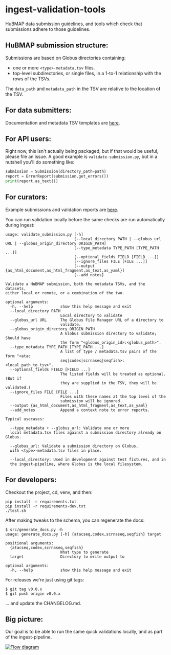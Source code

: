 # ingest-validation-tools
HuBMAP data submission guidelines,
and tools which check that submissions adhere to those guidelines.

## HuBMAP submission structure:

Submissions are based on Globus directories containing:
- one or more `<type>-metadata.tsv` files.
- top-level subdirectories, or single files, in a 1-to-1 relationship with the rows of the TSVs.

The `data_path` and `metadata_path` in the TSV are relative to the location of the TSV.

## For data submitters:

Documentation and metadata TSV templates are [here](docs).

## For API users:

Right now, this isn't actually being packaged, but if that would be useful, please file an issue.
A good example is `validate-submission.py`, but in a nutshell you'll do something like:
```python
submission = Submission(directory_path=path)
report = ErrorReport(submission.get_errors())
print(report.as_text())
```

## For curators:

Example submissions and validation reports are [here](examples).

You can run validation locally before the same checks are run automatically during ingest:
```
usage: validate_submission.py [-h]
                              [--local_directory PATH | --globus_url URL | --globus_origin_directory ORIGIN_PATH]
                              [--type_metadata TYPE_PATH [TYPE_PATH ...]]
                              [--optional_fields FIELD [FIELD ...]]
                              [--ignore_files FILE [FILE ...]]
                              [--output {as_html_document,as_html_fragment,as_text,as_yaml}]
                              [--add_notes]

Validate a HuBMAP submission, both the metadata TSVs, and the datasets,
either local or remote, or a combination of the two.

optional arguments:
  -h, --help            show this help message and exit
  --local_directory PATH
                        Local directory to validate
  --globus_url URL      The Globus File Manager URL of a directory to
                        validate.
  --globus_origin_directory ORIGIN_PATH
                        A Globus submission directory to validate; Should have
                        the form "<globus_origin_id>:<globus_path>".
  --type_metadata TYPE_PATH [TYPE_PATH ...]
                        A list of type / metadata.tsv pairs of the form "<atac
                        seq|codex|scrnaseq|seqfish>:<local_path_to_tsv>".
  --optional_fields FIELD [FIELD ...]
                        The listed fields will be treated as optional. (But if
                        they are supplied in the TSV, they will be validated.)
  --ignore_files FILE [FILE ...]
                        Files with these names at the top level of the
                        submission will be ignored.
  --output {as_html_document,as_html_fragment,as_text,as_yaml}
  --add_notes           Append a context note to error reports.

Typical usecases:

  --type_metadata + --globus_url: Validate one or more
  local metadata.tsv files against a submission directory already on Globus.

  --globus_url: Validate a submission directory on Globus,
  with <type>-metadata.tsv files in place.

  --local_directory: Used in development against test fixtures, and in
  the ingest-pipeline, where Globus is the local filesystem.
```

## For developers:

Checkout the project, cd, venv, and then:
```
pip install -r requirements.txt
pip install -r requirements-dev.txt
./test.sh
```

After making tweaks to the schema, you can regenerate the docs:

```
$ src/generate_docs.py -h
usage: generate_docs.py [-h] {atacseq,codex,scrnaseq,seqfish} target

positional arguments:
  {atacseq,codex,scrnaseq,seqfish}
                        What type to generate
  target                Directory to write output to

optional arguments:
  -h, --help            show this help message and exit
```

For releases we're just using git tags:
```
$ git tag v0.0.x
$ git push origin v0.0.x
```

... and update the CHANGELOG.md.

## Big picture:

Our goal is to be able to run the same quick validations locally, and as part of the ingest-pipeline.

[![Flow diagram](https://docs.google.com/drawings/d/e/2PACX-1vQ7_q4K-JmAjGSMyA4Q5-3094B26fD4opW3s3jzbLHvXp4IsoEpt7fwXHYvW7ZQhQKSSTPF7zc5VoEI/pub?w=775&h=704)](https://docs.google.com/drawings/d/1A5irNDqfnyH8zzDiB6Vs0_WwUWByl7XJyjd2x82DlXk/edit)
